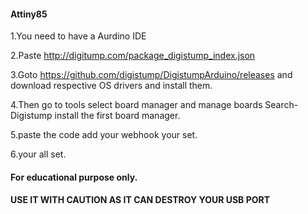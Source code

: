 #### Attiny85

1.You need to have a Aurdino IDE

2.Paste http://digitump.com/package_digistump_index.json

3.Goto https://github.com/digistump/DigistumpArduino/releases and download respective OS drivers and install them.

4.Then go to tools select board manager and manage boards Search- Digistump install the first board manager.

5.paste the code add your webhook your set.

6.your all set.


#### For educational purpose only.
#### USE IT WITH CAUTION AS IT CAN DESTROY YOUR USB PORT

